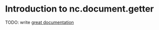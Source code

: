 # Introduction to nc.document.getter

TODO: write [great documentation](http://jacobian.org/writing/what-to-write/)
